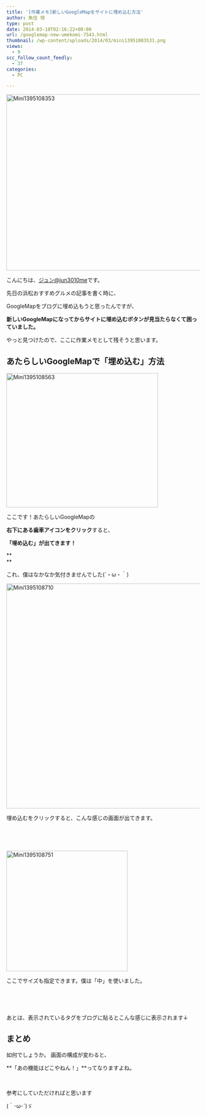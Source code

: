```yaml
---
title: '[作業メモ]新しいGoogleMapをサイトに埋め込む方法'
author: 魚住 惇
type: post
date: 2014-03-18T02:16:22+00:00
url: /googlemap-new-umekomi-7543.html
thumbnail: /wp-content/uploads/2014/03/mini13951083531.png
views:
  - 9
scc_follow_count_feedly:
  - 37
categories:
  - PC

---
```

<img decoding="async" loading="lazy" title="mini1395108353.png" src="/wp-content/uploads/2014/03/mini1395108353.png" alt="Mini1395108353" width="600" height="459" border="0" />

<!--more-->

こんにちは、[ジュン@jun3010me][1]です。

先日の浜松おすすめグルメの記事を書く時に、

GoogleMapをブログに埋め込もうと思ったんですが、

**新しいGoogleMapになってからサイトに埋め込むボタンが見当たらなくて困っていました。**

やっと見つけたので、ここに作業メモとして残そうと思います。

## あたらしいGoogleMapで「埋め込む」方法

<img decoding="async" loading="lazy" title="mini1395108563.png" src="/wp-content/uploads/2014/03/mini1395108563.png" alt="Mini1395108563" width="395" height="350" border="0" /> 

ここです！あたらしいGoogleMapの

**右下にある歯車アイコンをクリック**すると、

**「埋め込む」が出てきます！**

**  
** 

これ、僕はなかなか気付きませんでした(´・ω・｀)

<img decoding="async" loading="lazy" title="mini1395108710.png" src="/wp-content/uploads/2014/03/mini1395108710.png" alt="Mini1395108710" width="600" height="586" border="0" /> 

埋め込むをクリックすると、こんな感じの画面が出てきます。

 

 

<img decoding="async" loading="lazy" title="mini1395108751.png" src="/wp-content/uploads/2014/03/mini1395108751.png" alt="Mini1395108751" width="316" height="314" border="0" /> 

ここでサイズも指定できます。僕は「中」を使いました。

 

 

あとは、表示されているタグをブログに貼るとこんな感じに表示されます↓ 

## まとめ

如何でしょうか。 画面の構成が変わると、

**「あの機能はどこやねん！」**ってなりますよね。

 

参考にしていただければと思います

(｀･ω･´)ゞ

 [1]: https://twitter.com/jun3010me